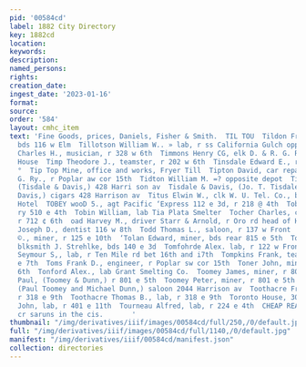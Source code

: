```yaml
---
pid: '00584cd'
label: 1882 City Directory
key: 1882cd
location: 
keywords: 
description: 
named_persons: 
rights: 
creation_date: 
ingest_date: '2023-01-16'
format: 
source: 
order: '584'
layout: cmhc_item
text: 'Fine Goods, prices, Daniels, Fisher & Smith.  TIL TOU  Tildon Frank, butcher,
  bds 116 w Elm  Tillotson William W.. » lab, r ss California Gulch opp Grant Smelter  Tilton
  Charles H., musician, r 328 w 6th  Timmons Henry CG, elk D. & R. G. Ry., bds Cadillac
  House  Timp Theodore J., teamster, r 202 w 6th  Tinsdale Edward E., r 326 e 10th
  °  Tip Top Mine, office and works, Fryer Till  Tipton David, car repairer D. & R.
  G. Ry., r Poplar aw cor 15th  Tidton William M. =? opposite depot  Tisdale Jo. T.,
  (Tisdale & Davis,) 428 Harri son av  Tisdale & Davis, (Jo. T. Tisdale and A. J.
  Davis,) cigars 428 Harrison av  Titus Elwin W., clk W. U. Tel. Co., bds Fifth Avenue
  Hotel  TOBEY wooD 5., agt Pacific ‘Express 112 e 3d, r 218 @ 4th  Tobin James, miner,
  ry 510 e 4th  Tobin William, lab Tia Plata Smelter  Tocher Charles, clk D. D, Burnham,
  r 712 ¢ 6th  oad Harvey M., driver Starr & Arnold, r Oro rd head of Hem- joc]  Todd
  Joseph D., dentist 116 w 8th  Todd Thomas L., saloon, r 137 w Front  Todhunter ‘3.
  ©., miner, r 125 e 10th  ‘Tolan Edward, miner, bds rear 815 e 5th  Tolf Charles,
  blksmith J. Strehlke, bds 140 e 3d  Tomfohrde Alex. lab, r 122 w Front  Tomlinson
  Seymour S,, lab, r Ten Mile rd bet 16th and i7th  Tompkins Frank, teamster, r 310
  e 7th  Toms Frank D., engineer, r Poplar sw cor 15th  Toner John, miner, r 625 e
  6th  Tonford Alex., lab Grant Smelting Co.  Toomey James, miner, r 801 e 5th  Toomey
  Paul, (Toomey & Dunn,) r 801 e 5th  Toomey Peter, miner, r 801 e 5th  Toomey & Dunn,
  (Paul Toomey and Michael Dunn,) saloon 2044 Harrison av  Toothacre Frank N., lab,
  r 318 e 9th  Toothacre Thomas B., lab, r 318 e 9th  Toronto House, 308 e 3d  Toughill
  John, lab, r 401 e 11th  Tourneau Alfred, lab, r 224 e 4th  CHEAP READING, “verity
  cr saruns in the cis.       '
thumbnail: "/img/derivatives/iiif/images/00584cd/full/250,/0/default.jpg"
full: "/img/derivatives/iiif/images/00584cd/full/1140,/0/default.jpg"
manifest: "/img/derivatives/iiif/00584cd/manifest.json"
collection: directories
---
```

